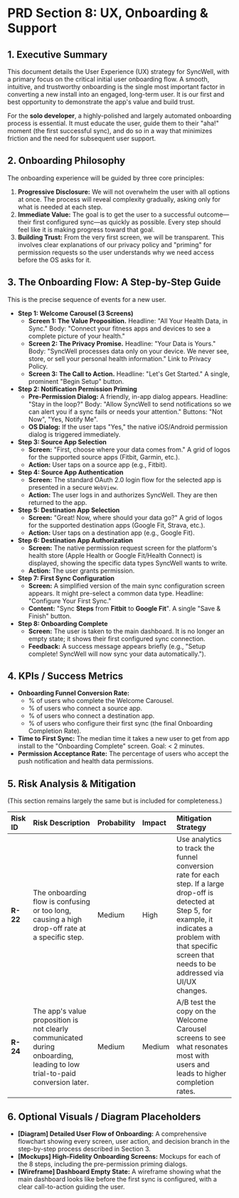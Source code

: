 # PRD Section 8: UX, Onboarding & Support

## 1. Executive Summary

This document details the User Experience (UX) strategy for SyncWell, with a primary focus on the critical initial user onboarding flow. A smooth, intuitive, and trustworthy onboarding is the single most important factor in converting a new install into an engaged, long-term user. It is our first and best opportunity to demonstrate the app's value and build trust.

For the **solo developer**, a highly-polished and largely automated onboarding process is essential. It must educate the user, guide them to their "aha!" moment (the first successful sync), and do so in a way that minimizes friction and the need for subsequent user support.

## 2. Onboarding Philosophy

The onboarding experience will be guided by three core principles:

1.  **Progressive Disclosure:** We will not overwhelm the user with all options at once. The process will reveal complexity gradually, asking only for what is needed at each step.
2.  **Immediate Value:** The goal is to get the user to a successful outcome—their first configured sync—as quickly as possible. Every step should feel like it is making progress toward that goal.
3.  **Building Trust:** From the very first screen, we will be transparent. This involves clear explanations of our privacy policy and "priming" for permission requests so the user understands why we need access before the OS asks for it.

## 3. The Onboarding Flow: A Step-by-Step Guide

This is the precise sequence of events for a new user.

*   **Step 1: Welcome Carousel (3 Screens)**
    *   **Screen 1: The Value Proposition.** Headline: "All Your Health Data, in Sync." Body: "Connect your fitness apps and devices to see a complete picture of your health."
    *   **Screen 2: The Privacy Promise.** Headline: "Your Data is Yours." Body: "SyncWell processes data only on your device. We never see, store, or sell your personal health information." Link to Privacy Policy.
    *   **Screen 3: The Call to Action.** Headline: "Let's Get Started." A single, prominent "Begin Setup" button.
*   **Step 2: Notification Permission Priming**
    *   **Pre-Permission Dialog:** A friendly, in-app dialog appears. Headline: "Stay in the loop?" Body: "Allow SyncWell to send notifications so we can alert you if a sync fails or needs your attention." Buttons: "Not Now", "Yes, Notify Me".
    *   **OS Dialog:** If the user taps "Yes," the native iOS/Android permission dialog is triggered immediately.
*   **Step 3: Source App Selection**
    *   **Screen:** "First, choose where your data comes from." A grid of logos for the supported source apps (Fitbit, Garmin, etc.).
    *   **Action:** User taps on a source app (e.g., Fitbit).
*   **Step 4: Source App Authentication**
    *   **Screen:** The standard OAuth 2.0 login flow for the selected app is presented in a secure `WebView`.
    *   **Action:** The user logs in and authorizes SyncWell. They are then returned to the app.
*   **Step 5: Destination App Selection**
    *   **Screen:** "Great! Now, where should your data go?" A grid of logos for the supported destination apps (Google Fit, Strava, etc.).
    *   **Action:** User taps on a destination app (e.g., Google Fit).
*   **Step 6: Destination App Authorization**
    *   **Screen:** The native permission request screen for the platform's health store (Apple Health or Google Fit/Health Connect) is displayed, showing the specific data types SyncWell wants to write.
    *   **Action:** The user grants permission.
*   **Step 7: First Sync Configuration**
    *   **Screen:** A simplified version of the main sync configuration screen appears. It might pre-select a common data type. Headline: "Configure Your First Sync."
    *   **Content:** "Sync **Steps** from **Fitbit** to **Google Fit**". A single "Save & Finish" button.
*   **Step 8: Onboarding Complete**
    *   **Screen:** The user is taken to the main dashboard. It is no longer an empty state; it shows their first configured sync connection.
    *   **Feedback:** A success message appears briefly (e.g., "Setup complete! SyncWell will now sync your data automatically.").

## 4. KPIs / Success Metrics

*   **Onboarding Funnel Conversion Rate:**
    *   % of users who complete the Welcome Carousel.
    *   % of users who connect a source app.
    *   % of users who connect a destination app.
    *   % of users who configure their first sync (the final Onboarding Completion Rate).
*   **Time to First Sync:** The median time it takes a new user to get from app install to the "Onboarding Complete" screen. Goal: < 2 minutes.
*   **Permission Acceptance Rate:** The percentage of users who accept the push notification and health data permissions.

## 5. Risk Analysis & Mitigation

(This section remains largely the same but is included for completeness.)

| Risk ID | Risk Description | Probability | Impact | Mitigation Strategy |
| :--- | :--- | :--- | :--- | :--- |
| **R-22** | The onboarding flow is confusing or too long, causing a high drop-off rate at a specific step. | Medium | High | Use analytics to track the funnel conversion rate for each step. If a large drop-off is detected at Step 5, for example, it indicates a problem with that specific screen that needs to be addressed via UI/UX changes. |
| **R-24** | The app's value proposition is not clearly communicated during onboarding, leading to low trial-to-paid conversion later. | Medium | Medium | A/B test the copy on the Welcome Carousel screens to see what resonates most with users and leads to higher completion rates. |

## 6. Optional Visuals / Diagram Placeholders

*   **[Diagram] Detailed User Flow of Onboarding:** A comprehensive flowchart showing every screen, user action, and decision branch in the step-by-step process described in Section 3.
*   **[Mockups] High-Fidelity Onboarding Screens:** Mockups for each of the 8 steps, including the pre-permission priming dialogs.
*   **[Wireframe] Dashboard Empty State:** A wireframe showing what the main dashboard looks like before the first sync is configured, with a clear call-to-action guiding the user.
